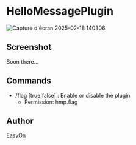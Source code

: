 # HelloMessagePlugin
![Capture d'écran 2025-02-18 140306](https://github.com/user-attachments/assets/b9e7f56b-1afb-47c1-b1b6-a8ac43e48ee7)
## Screenshot
Soon there...
## Commands
  - /flag [true:false] : Enable or disable the plugin
      - Permission: hmp.flag
## Author
[EasyOn](https://github.com/easyonez)
